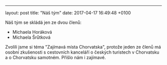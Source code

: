 ---
layout: post
title:  "Náš tým"
date:   2017-04-17 16:49:48 +0100

Náš tým se skládá jen ze dvou členů:
+ Michaela Horáková
+ Michaela Šrůtková

Zvolili jsme si téma "Zajímavá místa Chorvatska", protože jeden ze členů má osobní zkušenosti s cestovních kanceláří o českých turistech v Chorvatsku a o Chorvatsku samotném. Přišlo nám i zajímavé. 



